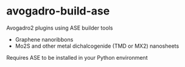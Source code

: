 # avogadro-build-ase

Avogadro2 plugins using ASE builder tools
- Graphene nanoribbons
- Mo2S and other metal dichalcogenide (TMD or MX2) nanosheets

Requires ASE to be installed in your Python environment
